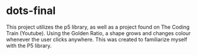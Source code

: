 # dots-final
This project utilizes the p5 library, as well as a project found on The Coding Train (Youtube). 
Using the Golden Ratio, a shape grows and changes colour whenever the user clicks anywhere.
This was created to familiarize myself with the P5 library.
